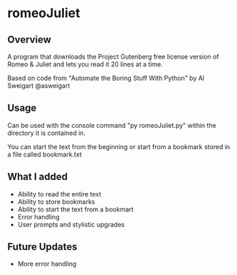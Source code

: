 # romeoJuliet
## Overview
A program that downloads the Project Gutenberg free license version of Romeo & Juliet and lets you read it 20 lines at a time.

Based on code from "Automate the Boring Stuff With Python" by Al Sweigart @asweigart
## Usage
Can be used with the console command "py romeoJuliet.py" within the directory it is contained in.

You can start the text from the beginning or start from a bookmark stored in a file called bookmark.txt
## What I added
* Ability to read the entire text
* Ability to store bookmarks
* Ability to start the text from a bookmart
* Error handling
* User prompts and stylistic upgrades
## Future Updates
* More error handling
